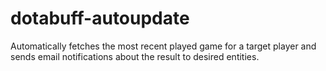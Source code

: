# dotabuff-autoupdate
Automatically fetches the most recent played game for a target player and sends email notifications about the result to desired entities. 

